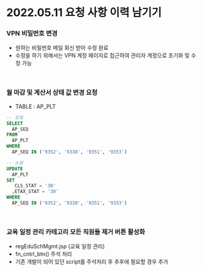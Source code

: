 # 2022.05.11 요청 사항 이력 남기기

### VPN 비밀번호 변경
- 원하는 비밀번호 메일 회신 받아 수정 완료
- 수정을 하기 위해서는 VPN 계정 페이지로 접근하여 관리자 계정으로 초기화 및 수정 가능

<br>

### 월 마감 및 계산서 상태 값 변경 요청
- TABLE : AP_PLT
```sql
-- 조회
SELECT 
  AP_SEQ
FROM 
  AP_PLT
WHERE
  AP_SEQ IN ('9352', '9338', '9351', '9353')
```

```sql
-- 수정
UPDATE
  AP_PLT
SET
   CLS_STAT = '30'
  ,ETAX_STAT = '30'
WHERE
  AP_SEQ IN ('9352', '9338', '9351', '9353')
```

<br>

### 교육 일정 관리 카테고리 모든 직원들 제거 버튼 활성화
- regEduSchMgmt.jsp (교육 일정 관리)
- fn_cntrl_btn() 주석 처리
- 기존 개발이 되어 있던 script를 주석처리 후 추후에 필요할 경우 추가
